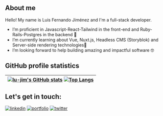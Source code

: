 ## About me


 Hello! My name is Luis Fernando Jiménez and I'm a full-stack developer.
-  I’m proficient in Javascript-React-Tailwind in the front-end and Ruby-Rails-Postgres in the backend 💪
-  I’m currently learning about Vue, Nuxt.js, Headless CMS (Storyblok) and Server-side rendering technologies🌱
- I’m looking forward to help building amazing and impactful software 🤓


## GitHub profile statistics 
 [![lu-jim's GitHub stats](https://github-readme-stats.vercel.app/api?username=lu-jim&show_icons=true&theme=aura_dark)](https://github.com/lu-jim/github-readme-stats) [![Top Langs](https://github-readme-stats.vercel.app/api/top-langs/?username=lu-jim&layout=compact&theme=aura_dark)](https://github.com/lu-jim/github-readme-stats)   |
:-: |

## Let's get in touch:
[![linkedin](https://img.shields.io/badge/linkedin-0A66C2?style=for-the-badge&logo=linkedin&logoColor=white)](https://www.linkedin.com/in/lu-jim/) [![portfolio](https://img.shields.io/badge/my_portfolio-fec601?style=for-the-badge&logo=ko-fi&logoColor=white)](lujim.me/mobile-portfolio/) [![twitter](https://img.shields.io/badge/twitter-1DA1F2?style=for-the-badge&logo=twitter&logoColor=white)](https://twitter.com/cathella9)

